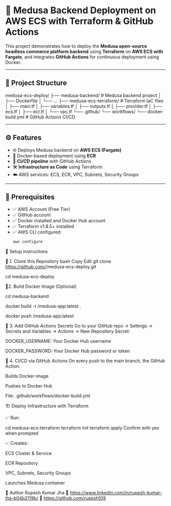 # 🚀 Medusa Backend Deployment on AWS ECS with Terraform & GitHub Actions

This project demonstrates how to deploy the **Medusa open-source headless commerce platform backend** using **Terraform** on **AWS ECS with Fargate**, and integrates **GitHub Actions** for continuous deployment using Docker.

---

## 📁 Project Structure

medusa-ecs-deploy/
├── medusa-backend/ # Medusa backend project
│ ├── Dockerfile
│ └── ...
├── medusa-ecs-terraform/ # Terraform IaC files
│ ├── main.tf
│ ├── variables.tf
│ ├── outputs.tf
│ ├── provider.tf
│ ├── ecs.tf
│ ├── ecr.tf
│ └── vpc.tf
└── .github/
└── workflows/
└── docker-build.yml # GitHub Actions CI/CD

---

## ⚙️ Features

- 🌐 Deploys Medusa backend on **AWS ECS (Fargate)**
- 🐳 Docker-based deployment using **ECR**
- 🔄 **CI/CD pipeline** with GitHub Actions
- 🛠️ **Infrastructure as Code** using Terraform
- ☁️ AWS services: ECS, ECR, VPC, Subnets, Security Groups

---

## 🧰 Prerequisites

- ✅ AWS Account (Free Tier)
- ✅ GitHub account
- ✅ Docker installed and Docker Hub account
- ✅ Terraform v1.8.5+ installed
- ✅ AWS CLI configured:
  ```bash
  aws configure
🚀 Setup Instructions

🔹 1. Clone this Repository
bash
Copy
Edit
git clone https://github.com/<your-username>/medusa-ecs-deploy.git

cd medusa-ecs-deploy

🔹2. Build Docker Image (Optional)

cd medusa-backend

docker build -t <your-dockerhub-username>/medusa-app:latest .

docker push <your-dockerhub-username>/medusa-app:latest

🔹 3. Add GitHub Actions Secrets
Go to your GitHub repo → Settings → Secrets and Variables → Actions → New Repository Secret:

DOCKER_USERNAME: Your Docker Hub username

DOCKER_PASSWORD: Your Docker Hub password or token

🔹 4. CI/CD via GitHub Actions
On every push to the main branch, the GitHub Action:

Builds Docker image

Pushes to Docker Hub

File: .github/workflows/docker-build.yml

🏗️ Deploy Infrastructure with Terraform

✅ Run:

cd medusa-ecs-terraform
terraform init
terraform apply
Confirm with yes when prompted


✅ Creates:

ECS Cluster & Service

ECR Repository

VPC, Subnets, Security Groups

Launches Medusa container

👤 Author
Rupesh Kumar Jha
🔗 https://www.linkedin.com/in/rupesh-kumar-jha-b04b2119b/
🐙 https://github.com/rupesh109
